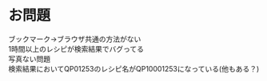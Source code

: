 # お問題
ブックマーク→ブラウザ共通の方法がない  
1時間以上のレシピが検索結果でバグってる  
写真ない問題  
検索結果においてQP01253のレシピ名がQP10001253になっている(他もある？)
